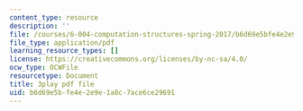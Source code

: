 ```yaml
---
content_type: resource
description: ''
file: /courses/6-004-computation-structures-spring-2017/b6d69e5bfe4e2e9e1a8c7ace6ce29691_P_YdbHBRzC4.pdf
file_type: application/pdf
learning_resource_types: []
license: https://creativecommons.org/licenses/by-nc-sa/4.0/
ocw_type: OCWFile
resourcetype: Document
title: 3play pdf file
uid: b6d69e5b-fe4e-2e9e-1a8c-7ace6ce29691
---
```

